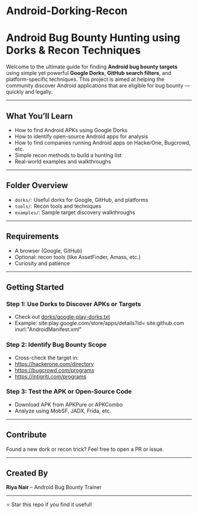 # Android-Dorking-Recon
# Android Bug Bounty Hunting using Dorks & Recon Techniques

Welcome to the ultimate guide for finding **Android bug bounty targets** using simple yet powerful **Google Dorks**, **GitHub search filters**, and platform-specific techniques. This project is aimed at helping the community discover Android applications that are eligible for bug bounty — quickly and legally.

---

## What You’ll Learn
- How to find Android APKs using Google Dorks
- How to identify open-source Android apps for analysis
- How to find companies running Android apps on HackerOne, Bugcrowd, etc.
- Simple recon methods to build a hunting list
- Real-world examples and walkthroughs

---

## Folder Overview
- `dorks/`: Useful dorks for Google, GitHub, and platforms
- `tools/`: Recon tools and techniques
- `examples/`: Sample target discovery walkthroughs

---

## Requirements
- A browser (Google, GitHub)
- Optional: recon tools (like AssetFinder, Amass, etc.)
- Curiosity and patience

---

## Getting Started

### Step 1: Use Dorks to Discover APKs or Targets
- Check out [dorks/google-play-dorks.txt](./dorks/google-play-dorks.txt)
- Example:
site:play.google.com/store/apps/details?id=
site:github.com inurl:"AndroidManifest.xml"

### Step 2: Identify Bug Bounty Scope
- Cross-check the target in:
- https://hackerone.com/directory
- https://bugcrowd.com/programs
- https://intigriti.com/programs

### Step 3: Test the APK or Open-Source Code
- Download APK from APKPure or APKCombo
- Analyze using MobSF, JADX, Frida, etc.

---

## Contribute
Found a new dork or recon trick? Feel free to open a PR or issue.

---

## Created By
**Riya Nair** – Android Bug Bounty Trainer  

---

⭐️ Star this repo if you find it useful!

